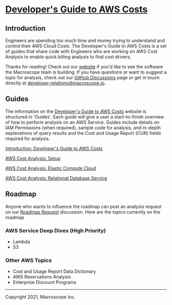 # [Developer's Guide to AWS Costs](https://developer-cost-guide.projects.macroscope.io/)



## Introduction

Engineers are spending too much time and money trying to understand and control their AWS Cloud Costs. The Developer's Guide to AWS Costs is a set of guides that share code with Engineers who are working on AWS Cost Analysis to enable quick billing analysis to find cost drivers.

Thanks for reading! Check out our [website](https://www.macroscope.io/sign-up) if you'd like to see the software the Macroscope team is building. If you have questions or want to suggest a topic for analysis, check out our [GitHub Discussions](https://github.com/getmacroscope/developer-cost-guide/discussions) page or get in touch directly at [developer-relations@macroscope.io](mailto:developer-relations@macroscope.io).



## Guides

The information on the [Developer's Guide to AWS Costs](https://developer-cost-guide.projects.macroscope.io/) website is structured in 'Guides'. Each guide will give a user a start-to-finish overview of how to perform analysis on an AWS Service. Guides include details on IAM Permissions (when required), sample code for analysis, and in-depth explanations of query results and the Cost and Usage Report (CUR) fields required for analysis.


[Introduction: Developer's Guide to AWS Costs](https://developer-cost-guide.projects.macroscope.io/guides/guide-00-introduction/)

[AWS Cost Analysis: Setup](https://developer-cost-guide.projects.macroscope.io/guides/guide-01-costandusagereport/)

[AWS Cost Analysis: Elastic Compute Cloud](https://developer-cost-guide.projects.macroscope.io/guides/guide-02-ec2/)

[AWS Cost Analysis: Relational Database Service](https://developer-cost-guide.projects.macroscope.io/guides/guide-02-rds/)


## Roadmap
Anyone who wants to influence the roadmap can post an analysis request on our [Roadmap Request](https://github.com/getmacroscope/developer-cost-guide/discussions/2) discussion. Here are the topics currently on the roadmap
### AWS Service Deep Dives (High Priority)
- Lambda
- S3

### Other AWS Topics
- Cost and Usage Report Data Dictionary
- AWS Reservations Analysis
- Enterprise Discount Programs

---

Copyright 2021, Macroscope Inc.
